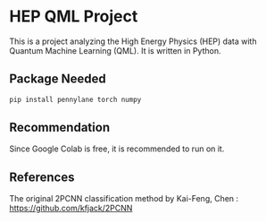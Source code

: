 # HEP QML Project
This is a project analyzing the High Energy Physics (HEP) data with Quantum Machine Learning (QML). It is written in Python.

## Package Needed
```bash
pip install pennylane torch numpy
```

## Recommendation
Since Google Colab is free, it is recommended to run on it.

## References
The original 2PCNN classification method by Kai-Feng, Chen :
https://github.com/kfjack/2PCNN